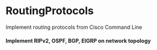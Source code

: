 # RoutingProtocols
Implement routing protocols from Cisco Command Line


#### Implement RIPv2, OSPF, BGP, EIGRP on network topology

